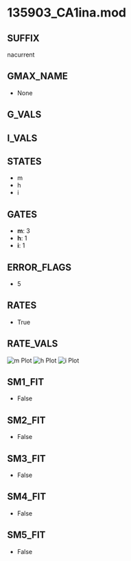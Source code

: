 # 135903_CA1ina.mod

## SUFFIX

nacurrent

## GMAX_NAME

- None

## G_VALS


## I_VALS


## STATES

- m
- h
- i

## GATES

- **m**: 3
- **h**: 1
- **i**: 1

## ERROR_FLAGS

- 5

## RATES

- True

## RATE_VALS

![m Plot](/Users/pbozelos/Dropbox/icg-Chai-Panos/supermodels/output_markdown_files/Na/135903_CA1ina.mod/images/m.png)
![h Plot](/Users/pbozelos/Dropbox/icg-Chai-Panos/supermodels/output_markdown_files/Na/135903_CA1ina.mod/images/h.png)
![i Plot](/Users/pbozelos/Dropbox/icg-Chai-Panos/supermodels/output_markdown_files/Na/135903_CA1ina.mod/images/i.png)

## SM1_FIT

- False

## SM2_FIT

- False

## SM3_FIT

- False

## SM4_FIT

- False

## SM5_FIT

- False

